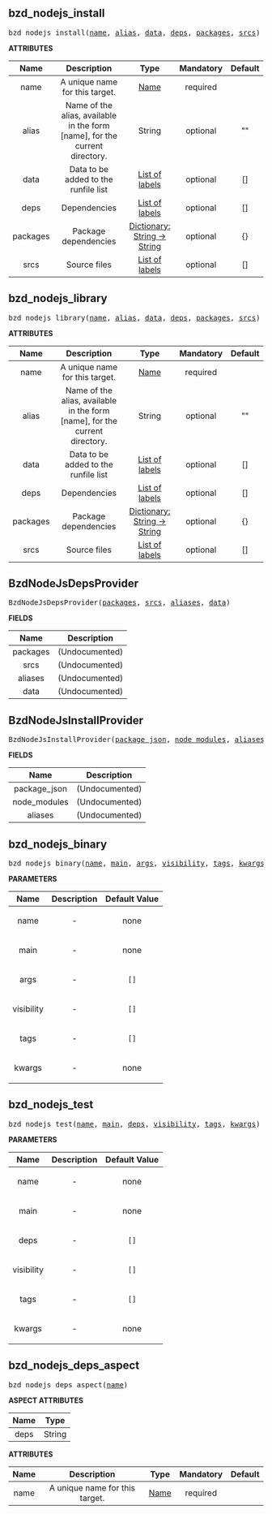 <!-- Generated with Stardoc: http://skydoc.bazel.build -->

<a name="#bzd_nodejs_install"></a>

## bzd_nodejs_install

<pre>
bzd_nodejs_install(<a href="#bzd_nodejs_install-name">name</a>, <a href="#bzd_nodejs_install-alias">alias</a>, <a href="#bzd_nodejs_install-data">data</a>, <a href="#bzd_nodejs_install-deps">deps</a>, <a href="#bzd_nodejs_install-packages">packages</a>, <a href="#bzd_nodejs_install-srcs">srcs</a>)
</pre>



**ATTRIBUTES**


| Name  | Description | Type | Mandatory | Default |
| :-------------: | :-------------: | :-------------: | :-------------: | :-------------: |
| name |  A unique name for this target.   | <a href="https://bazel.build/docs/build-ref.html#name">Name</a> | required |  |
| alias |  Name of the alias, available in the form [name], for the current directory.   | String | optional | "" |
| data |  Data to be added to the runfile list   | <a href="https://bazel.build/docs/build-ref.html#labels">List of labels</a> | optional | [] |
| deps |  Dependencies   | <a href="https://bazel.build/docs/build-ref.html#labels">List of labels</a> | optional | [] |
| packages |  Package dependencies   | <a href="https://bazel.build/docs/skylark/lib/dict.html">Dictionary: String -> String</a> | optional | {} |
| srcs |  Source files   | <a href="https://bazel.build/docs/build-ref.html#labels">List of labels</a> | optional | [] |


<a name="#bzd_nodejs_library"></a>

## bzd_nodejs_library

<pre>
bzd_nodejs_library(<a href="#bzd_nodejs_library-name">name</a>, <a href="#bzd_nodejs_library-alias">alias</a>, <a href="#bzd_nodejs_library-data">data</a>, <a href="#bzd_nodejs_library-deps">deps</a>, <a href="#bzd_nodejs_library-packages">packages</a>, <a href="#bzd_nodejs_library-srcs">srcs</a>)
</pre>



**ATTRIBUTES**


| Name  | Description | Type | Mandatory | Default |
| :-------------: | :-------------: | :-------------: | :-------------: | :-------------: |
| name |  A unique name for this target.   | <a href="https://bazel.build/docs/build-ref.html#name">Name</a> | required |  |
| alias |  Name of the alias, available in the form [name], for the current directory.   | String | optional | "" |
| data |  Data to be added to the runfile list   | <a href="https://bazel.build/docs/build-ref.html#labels">List of labels</a> | optional | [] |
| deps |  Dependencies   | <a href="https://bazel.build/docs/build-ref.html#labels">List of labels</a> | optional | [] |
| packages |  Package dependencies   | <a href="https://bazel.build/docs/skylark/lib/dict.html">Dictionary: String -> String</a> | optional | {} |
| srcs |  Source files   | <a href="https://bazel.build/docs/build-ref.html#labels">List of labels</a> | optional | [] |


<a name="#BzdNodeJsDepsProvider"></a>

## BzdNodeJsDepsProvider

<pre>
BzdNodeJsDepsProvider(<a href="#BzdNodeJsDepsProvider-packages">packages</a>, <a href="#BzdNodeJsDepsProvider-srcs">srcs</a>, <a href="#BzdNodeJsDepsProvider-aliases">aliases</a>, <a href="#BzdNodeJsDepsProvider-data">data</a>)
</pre>



**FIELDS**


| Name  | Description |
| :-------------: | :-------------: |
| packages |  (Undocumented)    |
| srcs |  (Undocumented)    |
| aliases |  (Undocumented)    |
| data |  (Undocumented)    |


<a name="#BzdNodeJsInstallProvider"></a>

## BzdNodeJsInstallProvider

<pre>
BzdNodeJsInstallProvider(<a href="#BzdNodeJsInstallProvider-package_json">package_json</a>, <a href="#BzdNodeJsInstallProvider-node_modules">node_modules</a>, <a href="#BzdNodeJsInstallProvider-aliases">aliases</a>)
</pre>



**FIELDS**


| Name  | Description |
| :-------------: | :-------------: |
| package_json |  (Undocumented)    |
| node_modules |  (Undocumented)    |
| aliases |  (Undocumented)    |


<a name="#bzd_nodejs_binary"></a>

## bzd_nodejs_binary

<pre>
bzd_nodejs_binary(<a href="#bzd_nodejs_binary-name">name</a>, <a href="#bzd_nodejs_binary-main">main</a>, <a href="#bzd_nodejs_binary-args">args</a>, <a href="#bzd_nodejs_binary-visibility">visibility</a>, <a href="#bzd_nodejs_binary-tags">tags</a>, <a href="#bzd_nodejs_binary-kwargs">kwargs</a>)
</pre>



**PARAMETERS**


| Name  | Description | Default Value |
| :-------------: | :-------------: | :-------------: |
| name |  <p align="center"> - </p>   |  none |
| main |  <p align="center"> - </p>   |  none |
| args |  <p align="center"> - </p>   |  <code>[]</code> |
| visibility |  <p align="center"> - </p>   |  <code>[]</code> |
| tags |  <p align="center"> - </p>   |  <code>[]</code> |
| kwargs |  <p align="center"> - </p>   |  none |


<a name="#bzd_nodejs_test"></a>

## bzd_nodejs_test

<pre>
bzd_nodejs_test(<a href="#bzd_nodejs_test-name">name</a>, <a href="#bzd_nodejs_test-main">main</a>, <a href="#bzd_nodejs_test-deps">deps</a>, <a href="#bzd_nodejs_test-visibility">visibility</a>, <a href="#bzd_nodejs_test-tags">tags</a>, <a href="#bzd_nodejs_test-kwargs">kwargs</a>)
</pre>



**PARAMETERS**


| Name  | Description | Default Value |
| :-------------: | :-------------: | :-------------: |
| name |  <p align="center"> - </p>   |  none |
| main |  <p align="center"> - </p>   |  none |
| deps |  <p align="center"> - </p>   |  <code>[]</code> |
| visibility |  <p align="center"> - </p>   |  <code>[]</code> |
| tags |  <p align="center"> - </p>   |  <code>[]</code> |
| kwargs |  <p align="center"> - </p>   |  none |


<a name="#bzd_nodejs_deps_aspect"></a>

## bzd_nodejs_deps_aspect

<pre>
bzd_nodejs_deps_aspect(<a href="#bzd_nodejs_deps_aspect-name">name</a>)
</pre>



**ASPECT ATTRIBUTES**


| Name | Type |
| :-------------: | :-------------: |
| deps| String |


**ATTRIBUTES**


| Name  | Description | Type | Mandatory | Default |
| :-------------: | :-------------: | :-------------: | :-------------: | :-------------: |
| name |  A unique name for this target.   | <a href="https://bazel.build/docs/build-ref.html#name">Name</a> | required |   |


